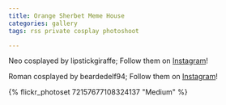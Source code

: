 ```yaml
---
title: Orange Sherbet Meme House
categories: gallery
tags: rss private cosplay photoshoot

---
```


Neo cosplayed by lipstickgiraffe; Follow them on [Instagram](https://www.instagram.com/lipstickgiraffe)!

Roman cosplayed by beardedelf94; Follow them on [Instagram](https://www.instagram.com/beardedelf94)!

{% flickr_photoset 72157677108324137 "Medium" %}